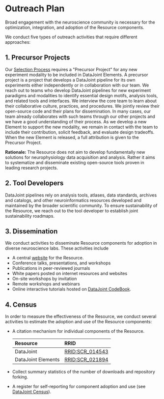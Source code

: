 # Outreach Plan

Broad engagement with the neuroscience community is necessary for the optimization,
integration, and adoption of the Resource components.

We conduct five types of outreach activities that require different approaches:

## 1. Precursor Projects

Our [Selection Process](../selection) requires a "Precursor Project" for any new
experiment modality to be included in DataJoint Elements. A precursor project is a
project that develops a DataJoint pipeline for its own experiments either independently
or in collaboration with our team. We reach out to teams who develop DataJoint
pipelines for new experiment paradigms and modalities to identify essential design
motifs, analysis tools, and related tools and interfaces. We interview the core team to
learn about their collaborative culture, practices, and procedures. We jointly review
their open-source code and their plans for dissemination. In many cases, our team
already collaborates with such teams through our other projects and we have a good
understanding of their process. As we develop a new Element to support the new
modality, we remain in contact with the team to include their contribution, solicit
feedback, and evaluate design tradeoffs. When the new Element is released, a full
attribution is given to the Precursor Project.

**Rationale:** The Resource does not aim to develop fundamentally new solutions for
  neurophysiology data acquisition and analysis. Rather it aims to systematize and
  disseminate existing open-source tools proven in leading research projects.

## 2. Tool Developers

DataJoint pipelines rely on analysis tools, atlases, data standards, archives and
catalogs, and other neuroinformatics resources developed and maintained by the broader
scientific community. To ensure sustainability of the Resource, we reach out to the
tool developer to establish joint sustainability roadmaps.

## 3. Dissemination

We conduct activities to disseminate Resource components for adoption in diverse
neuroscience labs. These activities include

- A central [website](https://datajoint.com/docs/elements/) for the Resource.
- Conference talks, presentations, and workshops
- Publications in peer-reviewed journals
- White papers posted on internet resources and websites
- On-site workshops by invitation
- Remote workshops and webinars
- Online interactive tutorials hosted on [DataJoint CodeBook](https://codebook.datajoint.io).

## 4. Census

In order to measure the effectiveness of the Resource, we conduct several activities to
estimate the adoption and use of the Resource components:

- A citation mechanism for individual components of the Resource.

     | Resource | RRID |
     |:---------|:-----|
     | DataJoint | [RRID:SCR_014543](https://scicrunch.org/resolver/SCR_014543) |
     | DataJoint Elements | [RRID:SCR_021894](https://scicrunch.org/resolver/SCR_021894) |

- Collect summary statistics of the number of downloads and repository forking.

- A register for self-reporting for component adoption and use (see [DataJoint Census](https://community.datajoint.io)).
